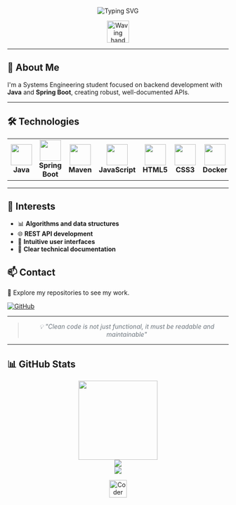 <!-- Animated gradient header with typing effect and waving hand -->
<p align="center">
  <img src="https://readme-typing-svg.demolab.com?font=Fira+Code&weight=500&size=30&pause=1000&color=00C6FF&background=FFFFFF00&center=true&vCenter=true&width=600&lines=Hi%2C+I'm+Duvan+Gil;Systems+Engineering+Student" alt="Typing SVG" />
</p>
<p align="center">
  <img src="https://media.giphy.com/media/hvRJCLFzcasrR4ia7z/giphy.gif" width="50" alt="Waving hand animation" />
</p>

---

## 🚀 About Me

I'm a Systems Engineering student focused on backend development with **Java** and **Spring Boot**, creating robust, well-documented APIs.

---

## 🛠️ Technologies

<div align="center">

<table>
  <tr>
    <td align="center" width="120">
      <img src="https://cdn.jsdelivr.net/gh/devicons/devicon/icons/java/java-original.svg" width="48" height="48" />
      <br><b>Java</b>
    </td>
    <td align="center" width="120">
      <img src="https://cdn.jsdelivr.net/gh/devicons/devicon/icons/spring/spring-original.svg" width="48" height="48" />
      <br><b>Spring Boot</b>
    </td>
    <td align="center" width="120">
      <img src="https://cdn.jsdelivr.net/gh/devicons/devicon/icons/maven/maven-original.svg" width="48" height="48" />
      <br><b>Maven</b>
    </td>
    <td align="center" width="120">
      <img src="https://cdn.jsdelivr.net/gh/devicons/devicon/icons/javascript/javascript-original.svg" width="48" height="48" />
      <br><b>JavaScript</b>
    </td>
    <td align="center" width="120">
      <img src="https://cdn.jsdelivr.net/gh/devicons/devicon/icons/html5/html5-original.svg" width="48" height="48" />
      <br><b>HTML5</b>
    </td>
    <td align="center" width="120">
      <img src="https://cdn.jsdelivr.net/gh/devicons/devicon/icons/css3/css3-original.svg" width="48" height="48" />
      <br><b>CSS3</b>
    </td>
    <td align="center" width="120">
      <img src="https://cdn.jsdelivr.net/gh/devicons/devicon/icons/docker/docker-original.svg" width="48" height="48" />
      <br><b>Docker</b>
    </td>
  </tr>
</table>
</div>

---

## 🎯 Interests

- 📊 **Algorithms and data structures**
- 🌐 **REST API development**
- 🎨 **Intuitive user interfaces**
- 📖 **Clear technical documentation**

## 📫 Contact

💼 Explore my repositories to see my work.
<p align="left">
  <a href="https://github.com/DSGS76" target="_blank">
    <img src="https://img.shields.io/badge/GitHub-DSGS76-181717?style=for-the-badge&logo=github" alt="GitHub"/>
  </a>
</p>

---

<blockquote align="center" style="font-style: italic; color: #6c757d;">
💡 "Clean code is not just functional, it must be readable and maintainable"
</blockquote>

---

## 📊 GitHub Stats

<div align="center">
  <img height="180em" src="https://github-readme-stats-eight-theta.vercel.app/api?username=DSGS76&show_icons=true&theme=algolia&include_all_commits=true&count_private=true&hide_border=true" />
  <br>
  <img src="https://github-readme-stats.vercel.app/api/top-langs/?username=DSGS76&layout=compact&theme=algolia&hide_border=true"/>
  <br>
  <img src="https://github-readme-streak-stats.herokuapp.com?user=DSGS76&theme=transparent&hide_border=true&border_radius=5&date_format=j%20M%5B%20Y%5D&mode=weekly" />
</div>

<p align="center">
  <img src="https://media.giphy.com/media/LmNwrBhejkK9EFP504/giphy.gif" width="40" alt="Coder gif" />
</p>
